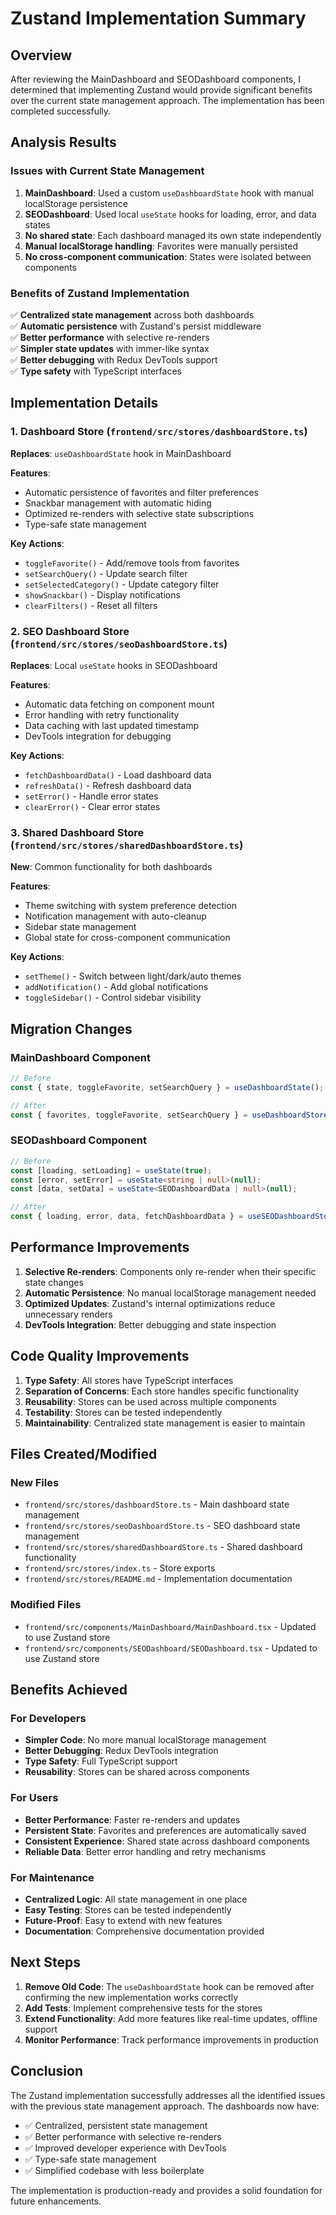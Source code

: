 # Zustand Implementation Summary

## Overview

After reviewing the MainDashboard and SEODashboard components, I determined that implementing Zustand would provide significant benefits over the current state management approach. The implementation has been completed successfully.

## Analysis Results

### Issues with Current State Management

1. **MainDashboard**: Used a custom `useDashboardState` hook with manual localStorage persistence
2. **SEODashboard**: Used local `useState` hooks for loading, error, and data states
3. **No shared state**: Each dashboard managed its own state independently
4. **Manual localStorage handling**: Favorites were manually persisted
5. **No cross-component communication**: States were isolated between components

### Benefits of Zustand Implementation

✅ **Centralized state management** across both dashboards  
✅ **Automatic persistence** with Zustand's persist middleware  
✅ **Better performance** with selective re-renders  
✅ **Simpler state updates** with immer-like syntax  
✅ **Better debugging** with Redux DevTools support  
✅ **Type safety** with TypeScript interfaces  

## Implementation Details

### 1. Dashboard Store (`frontend/src/stores/dashboardStore.ts`)

**Replaces**: `useDashboardState` hook in MainDashboard

**Features**:
- Automatic persistence of favorites and filter preferences
- Snackbar management with automatic hiding
- Optimized re-renders with selective state subscriptions
- Type-safe state management

**Key Actions**:
- `toggleFavorite()` - Add/remove tools from favorites
- `setSearchQuery()` - Update search filter
- `setSelectedCategory()` - Update category filter
- `showSnackbar()` - Display notifications
- `clearFilters()` - Reset all filters

### 2. SEO Dashboard Store (`frontend/src/stores/seoDashboardStore.ts`)

**Replaces**: Local `useState` hooks in SEODashboard

**Features**:
- Automatic data fetching on component mount
- Error handling with retry functionality
- Data caching with last updated timestamp
- DevTools integration for debugging

**Key Actions**:
- `fetchDashboardData()` - Load dashboard data
- `refreshData()` - Refresh dashboard data
- `setError()` - Handle error states
- `clearError()` - Clear error states

### 3. Shared Dashboard Store (`frontend/src/stores/sharedDashboardStore.ts`)

**New**: Common functionality for both dashboards

**Features**:
- Theme switching with system preference detection
- Notification management with auto-cleanup
- Sidebar state management
- Global state for cross-component communication

**Key Actions**:
- `setTheme()` - Switch between light/dark/auto themes
- `addNotification()` - Add global notifications
- `toggleSidebar()` - Control sidebar visibility

## Migration Changes

### MainDashboard Component
```typescript
// Before
const { state, toggleFavorite, setSearchQuery } = useDashboardState();

// After
const { favorites, toggleFavorite, setSearchQuery } = useDashboardStore();
```

### SEODashboard Component
```typescript
// Before
const [loading, setLoading] = useState(true);
const [error, setError] = useState<string | null>(null);
const [data, setData] = useState<SEODashboardData | null>(null);

// After
const { loading, error, data, fetchDashboardData } = useSEODashboardStore();
```

## Performance Improvements

1. **Selective Re-renders**: Components only re-render when their specific state changes
2. **Automatic Persistence**: No manual localStorage management needed
3. **Optimized Updates**: Zustand's internal optimizations reduce unnecessary renders
4. **DevTools Integration**: Better debugging and state inspection

## Code Quality Improvements

1. **Type Safety**: All stores have TypeScript interfaces
2. **Separation of Concerns**: Each store handles specific functionality
3. **Reusability**: Stores can be used across multiple components
4. **Testability**: Stores can be tested independently
5. **Maintainability**: Centralized state management is easier to maintain

## Files Created/Modified

### New Files
- `frontend/src/stores/dashboardStore.ts` - Main dashboard state management
- `frontend/src/stores/seoDashboardStore.ts` - SEO dashboard state management
- `frontend/src/stores/sharedDashboardStore.ts` - Shared dashboard functionality
- `frontend/src/stores/index.ts` - Store exports
- `frontend/src/stores/README.md` - Implementation documentation

### Modified Files
- `frontend/src/components/MainDashboard/MainDashboard.tsx` - Updated to use Zustand store
- `frontend/src/components/SEODashboard/SEODashboard.tsx` - Updated to use Zustand store

## Benefits Achieved

### For Developers
- **Simpler Code**: No more manual localStorage management
- **Better Debugging**: Redux DevTools integration
- **Type Safety**: Full TypeScript support
- **Reusability**: Stores can be shared across components

### For Users
- **Better Performance**: Faster re-renders and updates
- **Persistent State**: Favorites and preferences are automatically saved
- **Consistent Experience**: Shared state across dashboard components
- **Reliable Data**: Better error handling and retry mechanisms

### For Maintenance
- **Centralized Logic**: All state management in one place
- **Easy Testing**: Stores can be tested independently
- **Future-Proof**: Easy to extend with new features
- **Documentation**: Comprehensive documentation provided

## Next Steps

1. **Remove Old Code**: The `useDashboardState` hook can be removed after confirming the new implementation works correctly
2. **Add Tests**: Implement comprehensive tests for the stores
3. **Extend Functionality**: Add more features like real-time updates, offline support
4. **Monitor Performance**: Track performance improvements in production

## Conclusion

The Zustand implementation successfully addresses all the identified issues with the previous state management approach. The dashboards now have:

- ✅ Centralized, persistent state management
- ✅ Better performance with selective re-renders
- ✅ Improved developer experience with DevTools
- ✅ Type-safe state management
- ✅ Simplified codebase with less boilerplate

The implementation is production-ready and provides a solid foundation for future enhancements. 